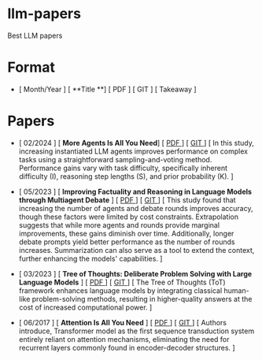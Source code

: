 # llm-papers
  Best LLM papers

# Format 
  - [ Month/Year ] [ **Title **] [ PDF ] [ GIT ] [ Takeaway ] 

# Papers
  - [ 02/2024 ] [ **More Agents Is All You Need**] [ [ PDF ](https://arxiv.org/pdf/2402.05120v1) ] [ [ GIT ](https://anonymous.4open.science/r/more_agent_is_all_you_need/README.md) ] [ In this study, increasing instantiated LLM agents improves performance on complex tasks using a straightforward sampling-and-voting method. Performance gains vary with task difficulty, specifically inherent difficulty (I), reasoning step lengths (S), and prior probability (K). ] 

  - [ 05/2023 ] [ **Improving Factuality and Reasoning in Language Models through Multiagent Debate** ] [ [ PDF ](https://arxiv.org/pdf/2305.14325) ] [ [ GIT ](https://composable-models.github.io/llm_debate/) ] [ This study found that increasing the number of agents and debate rounds improves accuracy, though these factors were limited by cost constraints. Extrapolation suggests that while more agents and rounds provide marginal improvements, these gains diminish over time. Additionally, longer debate prompts yield better performance as the number of rounds increases. Summarization can also serve as a tool to extend the context, further enhancing the models' capabilities. ] 
 
  - [ 03/2023 ] [ **Tree of Thoughts: Deliberate Problem Solving with Large Language Models** ] [ [ PDF ](https://arxiv.org/pdf/2305.10601) ] [ [ GIT ](https://github.com/princeton-nlp/tree-of-thought-llm) ] [ The Tree of Thoughts (ToT) framework enhances language models by integrating classical human-like problem-solving methods, resulting in higher-quality answers at the cost of increased computational power. ] 

  - [ 06/2017 ] [ **Attention Is All You Need** ] [ [ PDF ](https://arxiv.org/pdf/1706.03762) ] [ [ GIT ](https://github.com/tensorflow/tensor2tensor) ] [ Authors introduce, Transformer model as the first sequence transduction system entirely reliant on attention mechanisms, eliminating the need for recurrent layers commonly found in encoder-decoder structures. ] 
